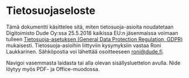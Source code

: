 # Tietosuojaseloste

Tämä dokumentti käsittelee sitä, miten tietosuoja-asioita noudatetaan Digitoimisto Dude Oy:ssa 25.5.2018 kaikissa EU:n jäsenmaissa voimaan tulleen [Tietosuoja-asetuksen (General Data Protection Regulation, GDPR)](https://www.tietosuoja.fi/fi/index/euntietosuojauudistus.html) mukaisesti. Tietosuoja-asioihin liittyviin kysymyksiin vastaa Roni Laukkarinen. Sähköpostia voi lähettää osoitteeseen [roni@dude.fi](mailto:roni@dude.fi).

Navigoi vasemmasta laidasta tai alla olevan sisällysluettelon avulla. Nide löytyy myös PDF- ja Office-muodossa.

